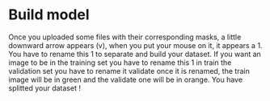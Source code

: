 # Build model

Once you uploaded some files with their corresponding masks, a little downward arrow appears (v), when you put your mouse on it, it appears a 1. You have to rename 
this 1 to separate and build your dataset. If you want an image to be in the training set you have to rename this 1 in train the validation set you have to rename it validate 
once it is renamed, the train image will be in green and the validate one will be in orange. 
You have splitted your dataset !

